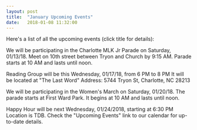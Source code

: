 ```yaml
---
layout: post
title:  "January Upcoming Events"
date:   2018-01-08 11:32:00
---
```


Here's a list of all the upcoming events (click title for details):

We will be participating in the Charlotte MLK Jr Parade on Saturday, 01/13/18. 
Meet on 10th street between Tryon and Church by 9:15 AM. 
Parade starts at 10 AM and lasts until noon.

Reading Group will be this Wednesday, 01/17/18, from 6 PM to 8 PM
It will be located at "The Last Word"
Address: 5744 Tryon St, Charlotte, NC 28213

We will be participating in the Women's March on Saturday, 01/20/18. 
The parade starts at First Ward Park. 
It begins at 10 AM and lasts until noon.

Happy Hour will be next Wednesday, 01/24/2018, starting at 6:30 PM
Location is TDB. Check the "Upcoming Events" link to our calendar for up-to-date details.
